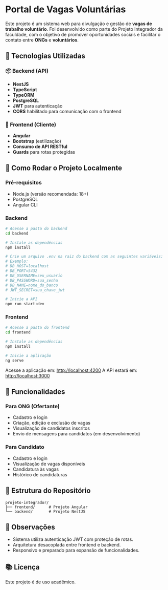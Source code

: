 # Portal de Vagas Voluntárias

Este projeto é um sistema web para divulgação e gestão de **vagas de trabalho voluntário**. Foi desenvolvido como parte do Projeto Integrador da faculdade, com o objetivo de promover oportunidades sociais e facilitar o contato entre **ONGs** e **voluntários**.

## 🔧 Tecnologias Utilizadas

### 📦 Backend (API)

* **NestJS**
* **TypeScript**
* **TypeORM**
* **PostgreSQL**
* **JWT** para autenticação
* **CORS** habilitado para comunicação com o frontend

### 🎨 Frontend (Cliente)

* **Angular**
* **Bootstrap** (estilização)
* **Consumo de API RESTful**
* **Guards** para rotas protegidas

## 🚀 Como Rodar o Projeto Localmente

### Pré-requisitos

* Node.js (versão recomendada: 18+)
* PostgreSQL
* Angular CLI

### Backend

```bash
# Acesse a pasta do backend
cd backend

# Instale as dependências
npm install

# Crie um arquivo .env na raiz do backend com as seguintes variáveis:
# Exemplo:
# DB_HOST=localhost
# DB_PORT=5432
# DB_USERNAME=seu_usuario
# DB_PASSWORD=sua_senha
# DB_NAME=nome_do_banco
# JWT_SECRET=sua_chave_jwt

# Inicie a API
npm run start:dev
```

### Frontend

```bash
# Acesse a pasta do frontend
cd frontend

# Instale as dependências
npm install

# Inicie a aplicação
ng serve
```

Acesse a aplicação em: [http://localhost:4200](http://localhost:4200)
A API estará em: [http://localhost:3000](http://localhost:3000)

## 🧩 Funcionalidades

### Para ONG (Ofertante)

* Cadastro e login
* Criação, edição e exclusão de vagas
* Visualização de candidatos inscritos
* Envio de mensagens para candidatos (em desenvolvimento)

### Para Candidato

* Cadastro e login
* Visualização de vagas disponíveis
* Candidatura às vagas
* Histórico de candidaturas

## 📁 Estrutura do Repositório

```
projeto-integrador/
├── frontend/      # Projeto Angular
└── backend/       # Projeto NestJS
```

## 📌 Observações

* Sistema utiliza autenticação JWT com proteção de rotas.
* Arquitetura desacoplada entre frontend e backend.
* Responsivo e preparado para expansão de funcionalidades.

## 📚 Licença

Este projeto é de uso acadêmico.